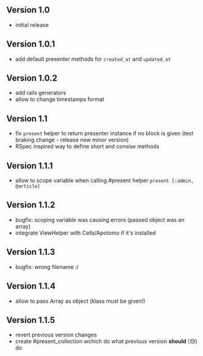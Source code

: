 ## Version 1.0

* initial release

## Version 1.0.1

* add default presenter methods for `created_at` and `updated_at`

## Version 1.0.2

* add rails generators
* allow to change timestamps format

## Version 1.1

* fix `present` helper to return presenter instance if no block is given (test braking change - release new minor version)
* RSpec inspired way to define short and consise methods

## Version 1.1.1

* allow to scope variable when calling #present helper `present [:admin, @article]`

## Version 1.1.2

* bugfix: scoping variable was causing errors (passed object was an array)
* integrate ViewHelper with Cells/Apotomo if it's installed

## Version 1.1.3

* bugfix: wrong filename :/

## Version 1.1.4

* allow to pass Array as object (klass must be given!)

## Version 1.1.5

* revert previous version changes
* create #present_collection wchich do what previous version **should** (:sweat:) do